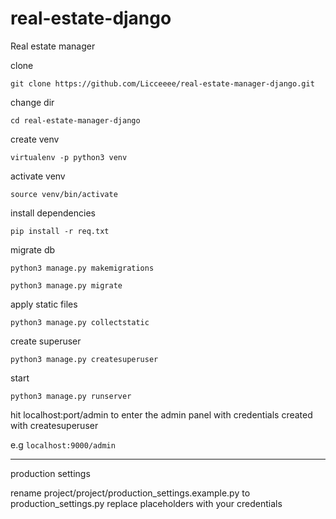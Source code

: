 # real-estate-django
Real estate manager

clone

```git clone https://github.com/Licceeee/real-estate-manager-django.git```

change dir

```cd real-estate-manager-django```

create venv

```virtualenv -p python3 venv```

activate venv

```source venv/bin/activate```

install dependencies

```pip install -r req.txt```

migrate db

```python3 manage.py makemigrations```

```python3 manage.py migrate```


apply static files

```python3 manage.py collectstatic```

create superuser

```python3 manage.py createsuperuser```

start

```python3 manage.py runserver```

hit 
localhost:port/admin to enter the admin panel with credentials created 
with createsuperuser

e.g
```localhost:9000/admin```

----

production settings

rename project/project/production_settings.example.py to production_settings.py
replace placeholders with your credentials
